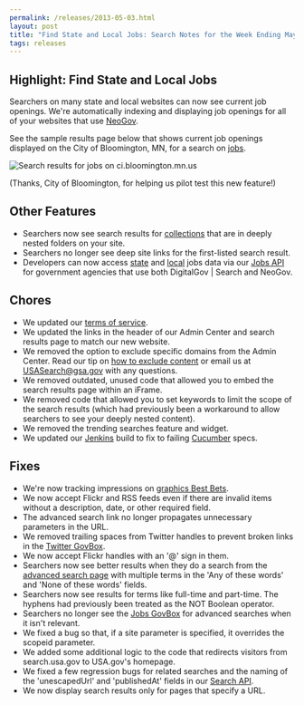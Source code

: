 ```yaml
---
permalink: /releases/2013-05-03.html
layout: post
title: "Find State and Local Jobs: Search Notes for the Week Ending May 3, 2013"
tags: releases
---
```


## Highlight: Find State and Local Jobs

Searchers on many state and local websites can now see current job openings. We're automatically indexing and displaying job openings for all of your websites that use [NeoGov](http://www.neogov.com).

See the sample results page below that shows current job openings displayed on the City of Bloomington, MN, for a search on [jobs](http://search.ci.bloomington.mn.us/search?affiliate=cityofbloomingtonmnsearchresults&query=jobs).

![Search results for jobs on ci.bloomington.mn.us](https://9fddeb862c037f6d2190-f1564c64756a8cfee25b6b19953b1d23.ssl.cf2.rackcdn.com/jobs-bloomington.png)

(Thanks, City of Bloomington, for helping us pilot test this new feature!)

## Other Features

* Searchers now see search results for [collections](/sites/manual/collections.html) that are in deeply nested folders on your site.  
* Searchers no longer see deep site links for the first-listed search result.
* Developers can now access [state](http://api.usa.gov/jobs/search.json?tags=state) and [local](http://api.usa.gov/jobs/search.json?tags=city+county) jobs data via our [Jobs API](/developer/jobs.html) for government agencies that use both DigitalGov | Search and NeoGov.

## Chores

* We updated our [terms of service](/tos.html).
* We updated the links in the header of our Admin Center and search results page to match our new website.
* We removed the option to exclude specific domains from the Admin Center. Read our tip on [how to exclude content](/sites/manual/domains.html) or email us at <USASearch@gsa.gov> with any questions.
* We removed outdated, unused code that allowed you to embed the search results page within an iFrame.
* We removed code that allowed you to set keywords to limit the scope of the search results (which had previously been a workaround to allow searchers to see your deeply nested content).
* We removed the trending searches feature and widget.
* We updated our [Jenkins](http://jenkins-ci.org) build to fix to failing [Cucumber](http://cukes.info) specs.

## Fixes

* We're now tracking impressions on [graphics Best Bets](/sites/manual/best-bets-graphics.html).
* We now accept Flickr and RSS feeds even if there are invalid items without a description, date, or other required field.
* The advanced search link no longer propagates unnecessary parameters in the URL.
* We removed trailing spaces from Twitter handles to prevent broken links in the [Twitter GovBox](/sites/manual/twitter.html).
* We now accept Flickr handles with an '@' sign in them.
* Searchers now see better results when they do a search from the [advanced search page](http://search.usa.gov/search/advanced?affiliate=usagov) with multiple terms in the 'Any of these words' and 'None of these words' fields.
* Searchers now see results for terms like full-time and part-time. The hyphens had previously been treated as the NOT Boolean operator.
* Searchers no longer see the [Jobs GovBox](/sites/manual/govbox-jobs.html) for advanced searches when it isn't relevant.
* We fixed a bug so that, if a site parameter is specified, it overrides the scopeid parameter.
* We added some additional logic to the code that redirects visitors from search.usa.gov to USA.gov's homepage.
* We fixed a few regression bugs for related searches and the naming of the 'unescapedUrl' and 'publishedAt' fields in our [Search API](/sites/manual/api.html). 
* We now display search results only for pages that specify a URL.
